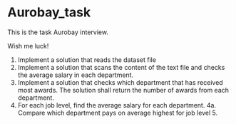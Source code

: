 # Aurobay_task

This is the task Aurobay interview.

Wish me luck!


1. Implement a solution that reads the dataset file
2. Implement a solution that scans the content of the text file and checks the average salary in each department.
3. Implement a solution that checks which department that has received most awards. The solution shall return the number of awards from each department.
4.  For each job level, find the average salary for each department.
4a. Compare which department pays on average highest for job level 5.